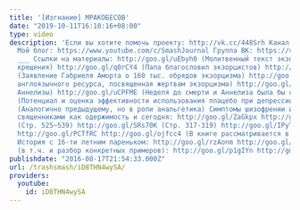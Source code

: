 ```yaml
---
title: '[Изгнание] МРАКОБЕСОВ'
date: "2019-10-11T16:10:16+08:00"
type: video
description: 'Если вы хотите помочь проекту: http://vk.cc/448Srh Канал: https://www.youtube.com/user/TrashRecord
  Мой блог: https://www.youtube.com/c/SmashJournal Группа ВК: https://vk.com/trashsmash
  ___ Ссылки на материалы: http://goo.gl/uEbyh0 (Молитвенный текст экзорцизма во время
  крещения) http://goo.gl/q0rCY4 (Папа благословил экзорцистов) http://goo.gl/YiXtOK
  (Заявление Габриеля Аморта о 160 тыс. обрядов экзорцизма) http://goo.gl/lBIFKN (Страничка
  англоязычного ресурса, посвященная жертвам экзорцизма) http://goo.gl/2YDM9v (Состояние
  Аннелизы) http://goo.gl/uCPFME (Неделя до смерти и Аннелиза была бы спасена) http://goo.gl/lkmUY8
  (Потенциал и оценка эффективности использования плацебо при депрессии) http://goo.gl/B9Dzba
  (Аналогично предыдущему, но в роли анальгетика) Симптомы шизофрении идентифицируются
  священниками как одержимость и сегодня: http://goo.gl/ZaGkpx http://goo.gl/Wm0HyH
  (Стр. 525—539) http://goo.gl/SRs70K (Стр. 317-319) http://goo.gl/IPyTcE (Стр. 129-134)
  http://goo.gl/PCTfRC http://goo.gl/ojfcc4 (В книге рассматривается в т.ч. "гей-экзорцизм")
  История с 16-ти летним пареньком: http://goo.gl/rzAonm http://goo.gl/lXyXW6 О ксеноглоссии
  (в т.ч. и разбор конкретных примеров): http://goo.gl/p1gIYn http://goo.gl/t44p0v'
publishdate: "2016-08-17T21:54:33.000Z"
url: /trashsmash/iD8THN4wySA/
providers:
  youtube:
    id: iD8THN4wySA
---
```

